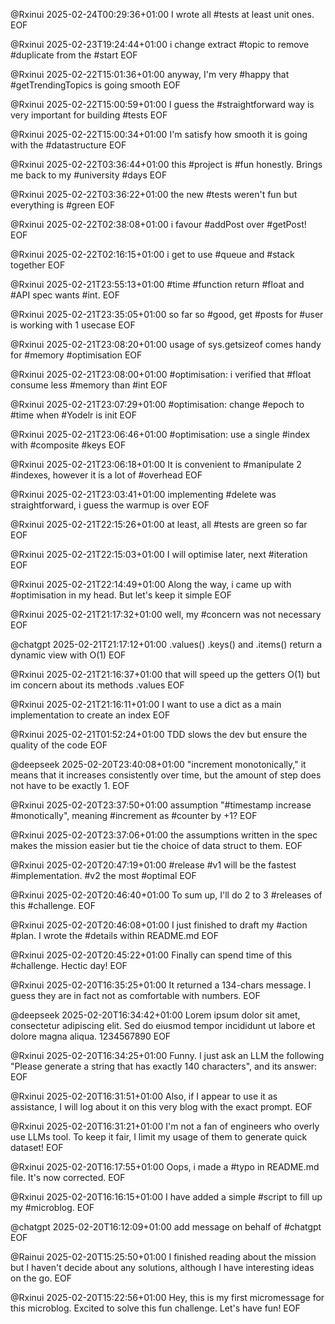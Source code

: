 @Rxinui 2025-02-24T00:29:36+01:00
I wrote all #tests at least unit ones.
EOF

@Rxinui 2025-02-23T19:24:44+01:00
i change extract #topic to remove #duplicate from the #start
EOF

@Rxinui 2025-02-22T15:01:36+01:00
anyway, I'm very #happy that #getTrendingTopics is going smooth
EOF

@Rxinui 2025-02-22T15:00:59+01:00
I guess the #straightforward way is very important for building #tests
EOF

@Rxinui 2025-02-22T15:00:34+01:00
I'm satisfy how smooth it is going with the #datastructure
EOF

@Rxinui 2025-02-22T03:36:44+01:00
this #project is #fun honestly. Brings me back to my #university #days
EOF

@Rxinui 2025-02-22T03:36:22+01:00
the new #tests weren't fun but everything is #green
EOF

@Rxinui 2025-02-22T02:38:08+01:00
i favour #addPost over #getPost!
EOF

@Rxinui 2025-02-22T02:16:15+01:00
i get to use #queue and #stack together
EOF

@Rxinui 2025-02-21T23:55:13+01:00
#time #function return #float and #API spec wants #int.
EOF

@Rxinui 2025-02-21T23:35:05+01:00
so far so #good, get #posts for #user is working with 1 usecase
EOF

@Rxinui 2025-02-21T23:08:20+01:00
usage of sys.getsizeof comes handy for #memory #optimisation
EOF

@Rxinui 2025-02-21T23:08:00+01:00
#optimisation: i verified that #float consume less #memory than #int
EOF

@Rxinui 2025-02-21T23:07:29+01:00
#optimisation: change #epoch to #time when #Yodelr is init
EOF

@Rxinui 2025-02-21T23:06:46+01:00
#optimisation: use a single #index with #composite #keys
EOF

@Rxinui 2025-02-21T23:06:18+01:00
It is convenient to #manipulate 2 #indexes, however it is a lot of #overhead
EOF

@Rxinui 2025-02-21T23:03:41+01:00
implementing #delete was straightforward, i guess the warmup is over
EOF

@Rxinui 2025-02-21T22:15:26+01:00
at least, all #tests are green so far
EOF

@Rxinui 2025-02-21T22:15:03+01:00
I will optimise later, next #iteration
EOF

@Rxinui 2025-02-21T22:14:49+01:00
Along the way, i came up with #optimisation in my head. But let's keep it simple
EOF

@Rxinui 2025-02-21T21:17:32+01:00
well, my #concern was not necessary
EOF

@chatgpt 2025-02-21T21:17:12+01:00
.values() .keys() and .items() return a dynamic view with O(1)
EOF

@Rxinui 2025-02-21T21:16:37+01:00
that will speed up the getters O(1) but im concern about its methods .values
EOF

@Rxinui 2025-02-21T21:16:11+01:00
I want to use a dict as a main implementation to create an index
EOF

@Rxinui 2025-02-21T01:52:24+01:00
TDD slows the dev but ensure the quality of the code
EOF

@deepseek 2025-02-20T23:40:08+01:00
"increment monotonically," it means that it increases consistently over time, but the amount of step does not have to be exactly 1.
EOF

@Rxinui 2025-02-20T23:37:50+01:00
assumption "#timestamp increase #monotically", meaning #increment as #counter by +1?
EOF

@Rxinui 2025-02-20T23:37:06+01:00
the assumptions written in the spec makes the mission easier but tie the choice of data struct to them.
EOF

@Rxinui 2025-02-20T20:47:19+01:00
#release #v1 will be the fastest #implementation. #v2 the most #optimal
EOF

@Rxinui 2025-02-20T20:46:40+01:00
To sum up, I'll do 2 to 3 #releases of this #challenge.
EOF

@Rxinui 2025-02-20T20:46:08+01:00
I just finished to draft my #action #plan. I wrote the #details within README.md
EOF

@Rxinui 2025-02-20T20:45:22+01:00
Finally can spend time of this #challenge. Hectic day!
EOF

@Rxinui 2025-02-20T16:35:25+01:00
It returned a 134-chars message. I guess they are in fact not as comfortable with numbers.
EOF

@deepseek 2025-02-20T16:34:42+01:00
Lorem ipsum dolor sit amet, consectetur adipiscing elit. Sed do eiusmod tempor incididunt ut labore et dolore magna aliqua. 1234567890
EOF

@Rxinui 2025-02-20T16:34:25+01:00
Funny. I just ask an LLM the following "Please generate a string that has exactly 140 characters", and its answer:
EOF

@Rxinui 2025-02-20T16:31:51+01:00
Also, if I appear to use it as assistance, I will log about it on this very blog with the exact prompt.
EOF

@Rxinui 2025-02-20T16:31:21+01:00
I'm not a fan of engineers who overly use LLMs tool. To keep it fair, I limit my usage of them to generate quick dataset!
EOF

@Rxinui 2025-02-20T16:17:55+01:00
Oops, i made a #typo in README.md file. It's now corrected.
EOF

@Rxinui 2025-02-20T16:16:15+01:00
I have added a simple #script to fill up my #microblog.
EOF

@chatgpt 2025-02-20T16:12:09+01:00
add message on behalf of #chatgpt
EOF

@Rainui 2025-02-20T15:25:50+01:00
I finished reading about the mission but I haven't decide about any solutions, although I have interesting ideas on the go.
EOF

@Rxinui 2025-02-20T15:22:56+01:00
Hey, this is my first micromessage for this microblog. Excited to solve this fun challenge. Let's have fun!
EOF
